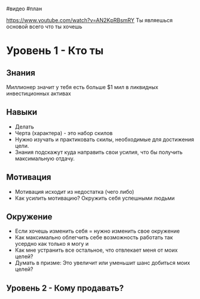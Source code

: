 #видео #план

https://www.youtube.com/watch?v=AN2KpRBsmRY
Ты являешься основой всего что ты хочешь

# Уровень 1 - Кто ты

## Знания
Миллионер значит у тебя есть больше $1 мил в ликвидных инвестиционных активах 

## Навыки
- Делать
- Черта (характера) - это набор скилов
- Нужно изучать и практиковать скилы, необходимые для достижения цели.
- Знания подскажут куда направить свои усилия, что бы получить максимальную отдачу.

## Мотивация
- Мотивация исходит из недостатка (чего либо)
- Как усилить мотивацию? Окружить себя успешными людьми

## Окружение
- Если хочешь изменить себя = нужно изменить свое окружение
- Как максимально облегчить себе возможность работать так усердно как только я могу и
- Как мне устранить все остальное, что отвлекает меня от моих целей?
- Думать в призме: Это увеличит или уменьшит шанс добиться моих целей?


## Уровень 2 - Кому продавать?


